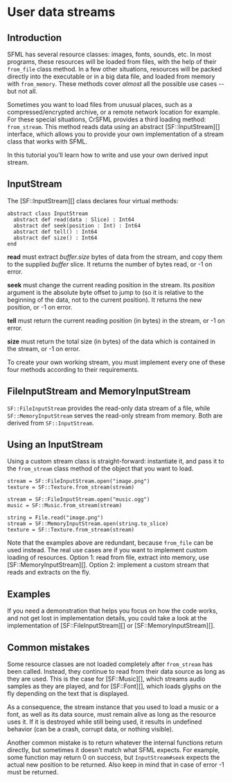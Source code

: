 # User data streams

## Introduction

SFML has several resource classes: images, fonts, sounds, etc. In most programs, these resources will be loaded from files, with the help of their `from_file` class method. In a few other situations, resources will be packed directly into the executable or in a big data file, and loaded from memory with `from_memory`. These methods cover *almost* all the possible use cases -- but not all.

Sometimes you want to load files from unusual places, such as a compressed/encrypted archive, or a remote network location for example. For these special situations, CrSFML provides a third loading method: `from_stream`. This method reads data using an abstract [SF::InputStream][] interface, which allows you to provide your own implementation of a stream class that works with SFML.

In this tutorial you'll learn how to write and use your own derived input stream.

## InputStream

The [SF::InputStream][] class declares four virtual methods:

```crystal
abstract class InputStream
  abstract def read(data : Slice) : Int64
  abstract def seek(position : Int) : Int64
  abstract def tell() : Int64
  abstract def size() : Int64
end
```

**read** must extract *buffer.size* bytes of data from the stream, and copy them to the supplied *buffer* slice. It returns the number of bytes read, or -1 on error.

**seek** must change the current reading position in the stream. Its *position* argument is the absolute byte offset to jump to (so it is relative to the beginning of the data, not to the current position). It returns the new position, or -1 on error.

**tell** must return the current reading position (in bytes) in the stream, or -1 on error.

**size** must return the total size (in bytes) of the data which is contained in the stream, or -1 on error.

To create your own working stream, you must implement every one of these four methods according to their requirements.

## FileInputStream and MemoryInputStream

`SF::FileInputStream` provides the read-only data stream of a file, while `SF::MemoryInputStream` serves the read-only stream from memory. Both are derived from `SF::InputStream`.

## Using an InputStream

Using a custom stream class is straight-forward: instantiate it, and pass it to the `from_stream` class method of the object that you want to load.

```crystal
stream = SF::FileInputStream.open("image.png")
texture = SF::Texture.from_stream(stream)
```

```crystal
stream = SF::FileInputStream.open("music.ogg")
music = SF::Music.from_stream(stream)
```

```crystal
string = File.read("image.png")
stream = SF::MemoryInputStream.open(string.to_slice)
texture = SF::Texture.from_stream(stream)
```

Note that the examples above are redundant, because `from_file` can be used instead. The real use cases are if you want to implement custom loading of resources. Option 1: read from file, extract into memory, use [SF::MemoryInputStream][]. Option 2: implement a custom stream that reads and extracts on the fly.

## Examples

If you need a demonstration that helps you focus on how the code works, and not get lost in implementation details, you could take a look at the implementation of [SF::FileInputStream][] or [SF::MemoryInputStream][].

## Common mistakes

Some resource classes are not loaded completely after `from_stream` has been called. Instead, they continue to read from their data source as long as they are used. This is the case for [SF::Music][], which streams audio samples as they are played, and for [SF::Font][], which loads glyphs on the fly depending on the text that is displayed.

As a consequence, the stream instance that you used to load a music or a font, as well as its data source, must remain alive as long as the resource uses it. If it is destroyed while still being used, it results in undefined behavior (can be a crash, corrupt data, or nothing visible).

Another common mistake is to return whatever the internal functions return directly, but sometimes it doesn't match what SFML expects. For example, some function may return 0 on success, but `InputStream#seek` expects the actual new position to be returned. Also keep in mind that in case of error -1 must be returned.
